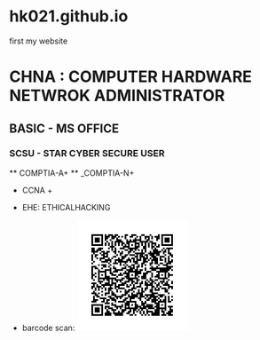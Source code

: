 # hk021.github.io
first my website
# CHNA : COMPUTER HARDWARE NETWROK ADMINISTRATOR
## BASIC - MS OFFICE
### SCSU - STAR CYBER SECURE USER
** COMPTIA-A+ **
_COMPTIA-N+
+ CCNA +
- EHE: ETHICALHACKING 

+ barcode scan:
![barcode](india.png)
